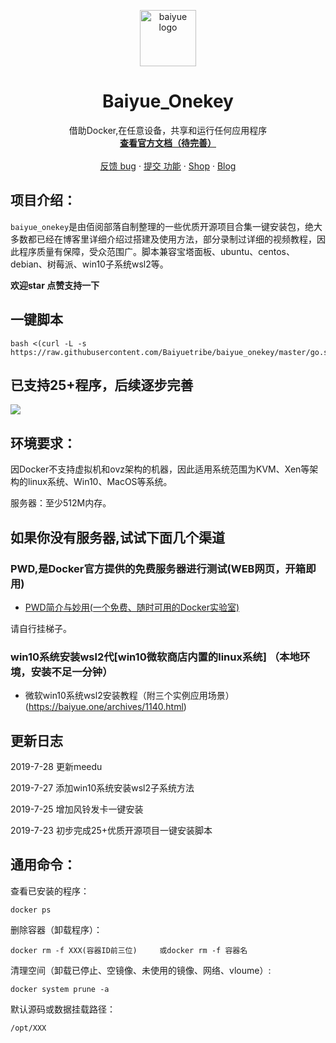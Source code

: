 <p align="center">
  <a href="https://baiyue.one/">
    <img src="https://raw.githubusercontent.com/Baiyuetribe/baiyue_onekey/master/logo.png" alt="baiyue logo" width="90" height="90">
  </a>
</p>

<h1 align="center">Baiyue_Onekey</h1>

<p align="center">
  借助Docker,在任意设备，共享和运行任何应用程序
  <br>
  <a href="https://book.baiyue.one/"><strong>查看官方文档（待完善）</strong></a>
  <br>
  <br>
  <a href="https://github.com/Baiyuetribe/baiyue_onekey/issues/new?template=bug.md">反馈 bug</a>
  ·
  <a href="https://github.com/Baiyuetribe/baiyue_onekey/issues/new?template=feature.md&labels=feature">提交 功能</a>
  ·
  <a href="https://mall.baiyue.one/">Shop</a>
  ·
  <a href="https://baiyue.one/">Blog</a>
</p>



## 项目介绍：

`baiyue_onekey`是由佰阅部落自制整理的一些优质开源项目合集一键安装包，绝大多数都已经在博客里详细介绍过搭建及使用方法，部分录制过详细的视频教程，因此程序质量有保障，受众范围广。脚本兼容宝塔面板、ubuntu、centos、debian、树莓派、win10子系统wsl2等。

**欢迎star 点赞支持一下**

## 一键脚本

```
bash <(curl -L -s https://raw.githubusercontent.com/Baiyuetribe/baiyue_onekey/master/go.sh)
```



## 已支持25+程序，后续逐步完善

![](https://raw.githubusercontent.com/Baiyuetribe/baiyue_onekey/master/list.png)



## 环境要求：

因Docker不支持虚拟机和ovz架构的机器，因此适用系统范围为KVM、Xen等架构的linux系统、Win10、MacOS等系统。

服务器：至少512M内存。

## 如果你没有服务器,试试下面几个渠道

### PWD,是Docker官方提供的免费服务器进行测试(WEB网页，开箱即用)

- [PWD简介与妙用(一个免费、随时可用的Docker实验室)](https://baiyue.one/archives/472.html)

请自行挂梯子。

### win10系统安装wsl2代[win10微软商店内置的linux系统] （本地环境，安装不足一分钟）

- 微软win10系统wsl2安装教程（附三个实例应用场景）(https://baiyue.one/archives/1140.html)

## 更新日志

2019-7-28 更新meedu

2019-7-27 添加win10系统安装wsl2子系统方法

2019-7-25 增加风铃发卡一键安装

2019-7-23 初步完成25+优质开源项目一键安装脚本

## 通用命令：

查看已安装的程序：

```
docker ps 
```

删除容器（卸载程序）：

```
docker rm -f XXX(容器ID前三位)     或docker rm -f 容器名
```

清理空间（卸载已停止、空镜像、未使用的镜像、网络、vloume）:

```
docker system prune -a
```

默认源码或数据挂载路径：

`/opt/XXX`


